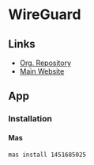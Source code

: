 # WireGuard

<!--
https://artifacthub.io/packages/helm/samipsolutions/wireguard
https://github.com/ngoduykhanh/wireguard-ui
https://www.youtube.com/watch?v=GZRTnP4lyuo
https://wireguard.how/
-->

## Links

- [Org. Repository](https://github.com/WireGuard)
- [Main Website](https://wireguard.com)

## App

### Installation

#### Mas

```sh
mas install 1451685025
```
